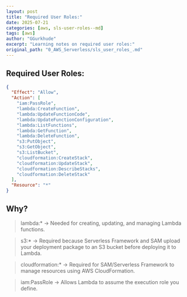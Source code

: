 ```yaml
---
layout: post
title: "Required User Roles:"
date: 2025-07-21
categories: [aws, sls-user-roles--md]
tags: [aws]
author: "GGurkhude"
excerpt: "Learning notes on required user roles:"
original_path: "0_AWS_Serverless/sls_user_roles_.md"
---
```


## Required User Roles:
```json
{
  "Effect": "Allow",
  "Action": [
    "iam:PassRole",
    "lambda:CreateFunction",
    "lambda:UpdateFunctionCode",
    "lambda:UpdateFunctionConfiguration",
    "lambda:ListFunctions",
    "lambda:GetFunction",
    "lambda:DeleteFunction",
    "s3:PutObject",
    "s3:GetObject",
    "s3:ListBucket",
    "cloudformation:CreateStack",
    "cloudformation:UpdateStack",
    "cloudformation:DescribeStacks",
    "cloudformation:DeleteStack"
  ],
  "Resource": "*"
}
```
## Why?

> lambda:* → Needed for creating, updating, and managing Lambda functions.

> s3:* → Required because Serverless Framework and SAM upload your deployment package to an S3 bucket before deploying it to Lambda.

> cloudformation:* → Required for SAM/Serverless Framework to manage resources using AWS CloudFormation.

> iam:PassRole → Allows Lambda to assume the execution role you define.
